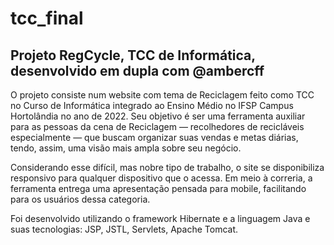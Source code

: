 # tcc_final
## Projeto RegCycle, TCC de Informática, desenvolvido em dupla com @ambercff

O projeto consiste num website com tema de Reciclagem feito como TCC no Curso de Informática integrado ao Ensino Médio no IFSP Campus Hortolândia no ano de 2022. Seu objetivo é ser uma ferramenta auxiliar para as pessoas da cena de Reciclagem — recolhedores de recicláveis especialmente — que buscam organizar suas vendas e metas diárias, tendo, assim, uma visão mais ampla sobre seu negócio.

Considerando esse difícil, mas nobre tipo de trabalho, o site se disponibiliza responsivo para qualquer dispositivo que o acessa. Em meio à correria, a ferramenta entrega uma apresentação pensada para mobile, facilitando para os usuários dessa categoria.

Foi desenvolvido utilizando o framework Hibernate e a linguagem Java e suas tecnologias: JSP, JSTL, Servlets, Apache Tomcat.
